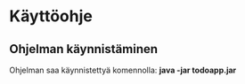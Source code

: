 # Käyttöohje

## Ohjelman käynnistäminen

Ohjelman saa käynnistettyä komennolla: **java -jar todoapp.jar**
